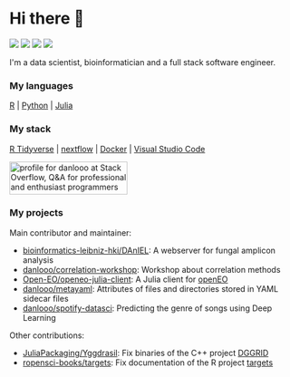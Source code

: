 # Hi there 👋
[![](https://img.shields.io/badge/GitHub-danlooo-black)](https://github.com/danlooo/danlooo)
[![](https://img.shields.io/badge/stackoverflow-danlooo-%23f48225)](https://stackoverflow.com/users/16853114/danlooo)
[![](https://img.shields.io/badge/LinkedIn-danlooo-%232664a9)](https://www.linkedin.com/in/danlooo)
[![](https://img.shields.io/badge/ORCiD-0000--0002--4024--4443-%23a5cd39)](https://orcid.org/0000-0002-4024-4443)

I'm a data scientist, bioinformatician and a full stack software engineer.

### My languages

[R](https://www.r-project.org/) | [Python](https://www.python.org/) | [Julia](https://julialang.org/)

### My stack

[R Tidyverse](https://www.tidyverse.org/) | [nextflow](https://www.nextflow.io/) | [Docker](https://www.docker.com/) | [Visual Studio Code](https://code.visualstudio.com/)

<a href="https://stackoverflow.com/users/16853114/danlooo"><img src="https://stackoverflow.com/users/flair/16853114.png" width="208" height="58" alt="profile for danlooo at Stack Overflow, Q&amp;A for professional and enthusiast programmers" title="profile for danlooo at Stack Overflow, Q&amp;A for professional and enthusiast programmers"></a>

### My projects

Main contributor and maintainer: 
- [bioinformatics-leibniz-hki/DAnIEL](https://github.com/bioinformatics-leibniz-hki/DAnIEL): A webserver for fungal amplicon analysis
- [danlooo/correlation-workshop](https://github.com/danlooo/correlation-workshop): Workshop about correlation methods
- [Open-EO/openeo-julia-client](https://github.com/Open-EO/openeo-julia-client):  A Julia client for [openEO](https://openeo.org/)
- [danlooo/metayaml](https://github.com/danlooo/metayaml): Attributes of files and directories stored in YAML sidecar files
- [danlooo/spotify-datasci](https://github.com/danlooo/spotify-datasci): Predicting the genre of songs using Deep Learning 

Other contributions:

- [JuliaPackaging/Yggdrasil](https://github.com/JuliaPackaging/Yggdrasil): Fix binaries of the C++ project [DGGRID](https://github.com/sahrk/DGGRID)
- [ropensci-books/targets](https://github.com/ropensci-books/targets): Fix documentation of the R project [targets](https://github.com/ropensci/targets)
